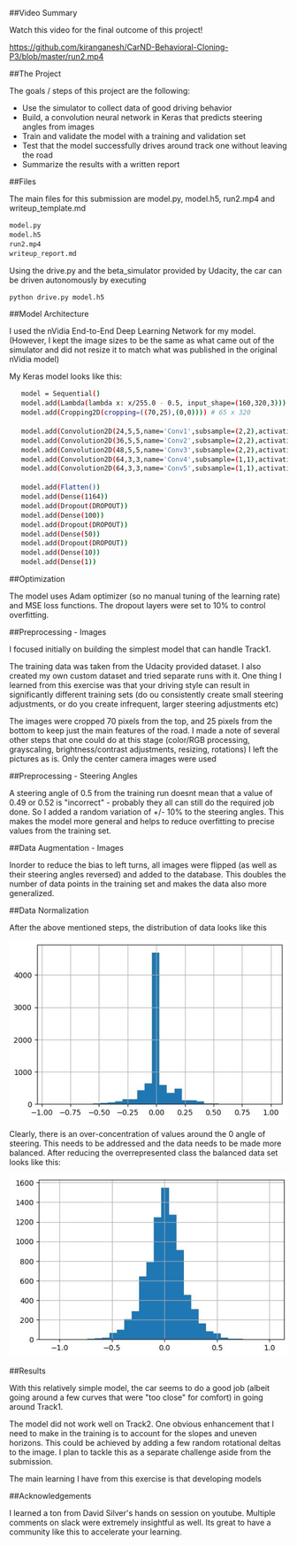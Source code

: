 
##Video Summary

Watch this video for the final outcome of this project! 

https://github.com/kiranganesh/CarND-Behavioral-Cloning-P3/blob/master/run2.mp4

##The Project

The goals / steps of this project are the following:
* Use the simulator to collect data of good driving behavior
* Build, a convolution neural network in Keras that predicts steering angles from images
* Train and validate the model with a training and validation set
* Test that the model successfully drives around track one without leaving the road
* Summarize the results with a written report

##Files

The main files for this submission are model.py, model.h5, run2.mp4 and writeup_template.md
```sh
model.py
model.h5
run2.mp4
writeup_report.md
```

Using the drive.py and the beta_simulator provided by Udacity, the car can be driven autonomously by executing
```sh
python drive.py model.h5
```
##Model Architecture 

I used the nVidia End-to-End Deep Learning Network for my model. (However, I kept the image sizes to be the same as what came out of the simulator and did not resize it to match what was published in the original nVidia model)

My Keras model looks like this:

```sh
   model = Sequential()
   model.add(Lambda(lambda x: x/255.0 - 0.5, input_shape=(160,320,3)))
   model.add(Cropping2D(cropping=((70,25),(0,0)))) # 65 x 320

   model.add(Convolution2D(24,5,5,name='Conv1',subsample=(2,2),activation='relu'))
   model.add(Convolution2D(36,5,5,name='Conv2',subsample=(2,2),activation='relu'))
   model.add(Convolution2D(48,5,5,name='Conv3',subsample=(2,2),activation='relu'))
   model.add(Convolution2D(64,3,3,name='Conv4',subsample=(1,1),activation='relu'))
   model.add(Convolution2D(64,3,3,name='Conv5',subsample=(1,1),activation='relu'))
   
   model.add(Flatten())
   model.add(Dense(1164))
   model.add(Dropout(DROPOUT))
   model.add(Dense(100))
   model.add(Dropout(DROPOUT))
   model.add(Dense(50))
   model.add(Dropout(DROPOUT))
   model.add(Dense(10))
   model.add(Dense(1))
```

##Optimization

The model uses Adam optimizer (so no manual tuning of the learning rate) and MSE loss functions. The dropout layers were set to 10% to control overfitting. 

##Preprocessing - Images

I focused initially on building the simplest model that can handle Track1.

The training data was taken from the Udacity provided dataset. I also created my own custom dataset and tried separate runs with it. One thing I learned from this exercise was that your driving style can result in significantly different training sets (do ou consistently create small steering adjustments, or do you create infrequent, larger steering adjustments etc)

The images were cropped 70 pixels from the top, and 25 pixels from the bottom to keep just the main features of the road. I made a note of several other steps that one could do at this stage (color/RGB processing, grayscaling, brightness/contrast adjustments, resizing, rotations) I left the pictures as is. Only the center camera images were used

##Preprocessing - Steering Angles

A steering angle of 0.5 from the training run doesnt mean that a value of 0.49 or 0.52 is "incorrect" - probably they all can still do the required job done. So I added a random variation of +/- 10% to the steering angles. This makes the model more general and helps to reduce overfitting to precise values from the training set. 

##Data Augmentation - Images

Inorder to reduce the bias to left turns, all images were flipped (as well as their steering angles reversed) and added to the database. This doubles the number of data points in the training set and makes the data also more generalized.

##Data Normalization

After the above mentioned steps, the distribution of data looks like this

![Image](https://github.com/kiranganesh/CarND-Behavioral-Cloning-P3/blob/master/images/pic1.JPG)

Clearly, there is an over-concentration of values around the 0 angle of steering. This needs to be addressed and the data needs to be made more balanced. After reducing the overrepresented class the balanced data set looks like this:

![Image](https://github.com/kiranganesh/CarND-Behavioral-Cloning-P3/blob/master/images/pic2.JPG)

##Results

With this relatively simple model, the car seems to do a good job (albeit going around a few curves that were "too close" for comfort) in going around Track1.

The model did not work well on Track2. One obvious enhancement that I need to make in the training is to account for the slopes and uneven horizons. This could be achieved by adding a few random rotational deltas to the image. I plan to tackle this as a separate challenge aside from the submission.

The main learning I have from this exercise is that developing models 


##Acknowledgements 

I learned a ton from David Silver's hands on session on youtube. Multiple comments on slack were extremely insightful as well. Its great to have a community like this to accelerate your learning.

